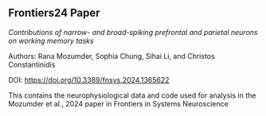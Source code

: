 
## Frontiers24 Paper

_Contributions of narrow- and broad-spiking prefrontal and parietal neurons on working memory tasks_

Authors: Rana Mozumder, Sophia Chung, Sihai Li, and Christos Constantinidis

DOI: https://doi.org/10.3389/fnsys.2024.1365622

This contains the neurophysiological data and code used for analysis in the Mozumder et al., 2024 paper in Frontiers in Systems Neuroscience
